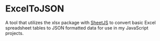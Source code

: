 # ExcelToJSON

A tool that utilizes the xlsx package with <a href="https://www.npmjs.com/package/xlsx">SheetJS</a> to convert basic Excel spreadsheet tables to JSON formatted data for use in my JavaScript projects.
